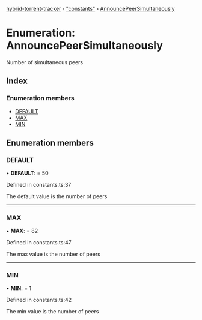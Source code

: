 [hybrid-torrent-tracker](../README.md) › ["constants"](../modules/_constants_.md) › [AnnouncePeerSimultaneously](_constants_.announcepeersimultaneously.md)

# Enumeration: AnnouncePeerSimultaneously

Number of simultaneous peers

## Index

### Enumeration members

* [DEFAULT](_constants_.announcepeersimultaneously.md#default)
* [MAX](_constants_.announcepeersimultaneously.md#max)
* [MIN](_constants_.announcepeersimultaneously.md#min)

## Enumeration members

###  DEFAULT

• **DEFAULT**: = 50

Defined in constants.ts:37

The default value is the number of peers

___

###  MAX

• **MAX**: = 82

Defined in constants.ts:47

The max value is the number of peers

___

###  MIN

• **MIN**: = 1

Defined in constants.ts:42

The min value is the number of peers
